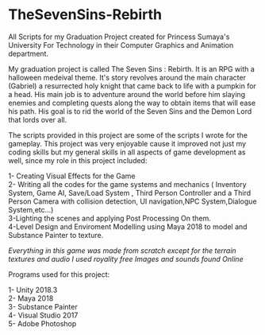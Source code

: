 # TheSevenSins-Rebirth
All Scripts for my Graduation Project created for Princess Sumaya's University For Technology in their Computer Graphics and Animation department.



My graduation project is called The Seven Sins : Rebirth. It is an RPG with a halloween medeival theme. It's story revolves around the main character (Gabriel) a resurrected holy knight that came back to life with a pumpkin for a head. His main job is to adventure around the world before him slaying enemies and completing quests along the way to obtain items that will ease his path. His goal is to rid the world of the Seven Sins and the Demon Lord that lords over all.

The scripts provided in this project are some of the scripts I wrote for the gameplay. This project was very enjoyable cause it improved not just my coding skills but my general skills in all aspects of game development as well, since my role in this project included:</br>

1- Creating Visual Effects for the Game</br>
2- Writing all the codes for the game systems and mechanics ( Inventory System, Game AI, Save/Load System , Third Person Controller and a Third Person Camera with collision detection, UI navigation,NPC System,Dialogue System,etc...)</br>
3-Lighting the scenes and applying Post Processing On them.</br>
4-Level Design and Enviroment Modelling using Maya 2018 to model and Substance Painter to texture.</br>

*Everything in this game was made from scratch except for the terrain textures and audio I used royality free Images and sounds found Online*

Programs used for this project: 

1- Unity 2018.3</br>
2- Maya 2018</br>
3- Substance Painter</br>
4- Visual Studio 2017</br>
5- Adobe Photoshop</br>

